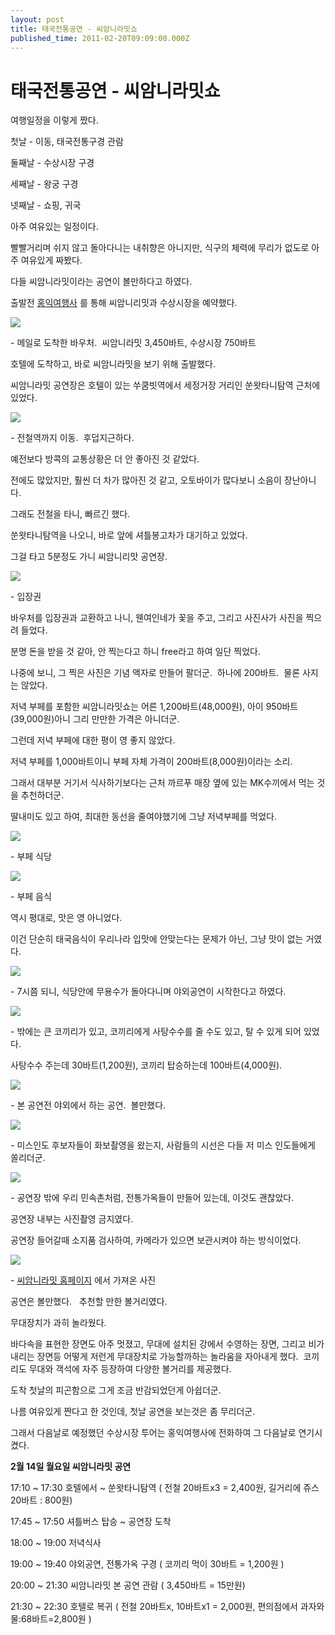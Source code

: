 ```yaml
---
layout: post
title: 태국전통공연 - 씨암니라밋쇼
published_time: 2011-02-20T09:09:00.000Z
---
```


# 태국전통공연 - 씨암니라밋쇼


여행일정을 이렇게 짰다.

첫날 \- 이동, 태국전통구경 관람

둘째날 \- 수상시장 구경

세째날 \- 왕궁 구경

넷째날 \- 쇼핑, 귀국

아주 여유있는 일정이다.

빨빨거리며 쉬지 않고 돌아다니는 내취향은 아니지만, 식구의 체력에 무리가 없도로 아주 여유있게 짜봤다.

다들 씨암니라밋이라는 공연이 볼만하다고 하였다.

출발전 [홍익여행사](http://hongiktravel.com/) 를 통해 씨암니리밋과 수상시장을 예약했다.

![](../pds/201102/20/80/a0109780_4d6052fc5c670.jpg)

\- 메일로 도착한 바우처.  씨암니라밋 3,450바트, 수상시장 750바트

호텔에 도착하고, 바로 씨암니라밋을 보기 위해 출발했다.

씨암니라밋 공연장은 호텔이 있는 쑤쿰빗역에서 세정거장 거리인 쑨왓타니탐역 근처에 있었다.

![](../pds/201102/20/80/a0109780_4d60537531000.jpg)

\- 전철역까지 이동.  후덥지근하다.

예전보다 방콕의 교통상황은 더 안 좋아진 것 같았다.

전에도 많았지만, 훨씬 더 차가 많아진 것 같고, 오토바이가 많다보니 소음이 장난아니다.

그래도 전철을 타니, 빠르긴 했다.

쑨왓타니탐역을 나오니, 바로 앞에 셔틀봉고차가 대기하고 있었다.

그걸 타고 5분정도 가니 씨암니리맛 공연장.

![](../pds/201102/20/80/a0109780_4d60537664164.jpg)

\- 입장권

바우처를 입장권과 교환하고 나니, 웬여인네가 꽃을 주고, 그리고 사진사가 사진을 찍으려 들었다.

분명 돈을 받을 것 같아, 안 찍는다고 하니 free라고 하여 일단 찍었다.

나중에 보니, 그 찍은 사진은 기념 액자로 만들어 팔더군.  하나에 200바트.  물론 사지는 않았다.

저녁 부페를 포함한 씨암니라밋쇼는 어른 1,200바트(48,000원), 아이 950바트(39,000원)아니 그리 만만한 가격은 아니더군.

그런데 저녁 부페에 대한 평이 영 좋지 않았다.

저녁 부페를 1,000바트이니 부페 자체 가격이 200바트(8,000원)이라는 소리.

그래서 대부분 거기서 식사하기보다는 근처 까르푸 매장 옆에 있는 MK수끼에서 먹는 것을 추천하더군.

딸내미도 있고 하여, 최대한 동선을 줄여야했기에 그냥 저녁부페를 먹었다.

![](../pds/201102/20/80/a0109780_4d6053756f277.jpg)

\- 부페 식당

![](../pds/201102/20/80/a0109780_4d6053745b2af.jpg)

\- 부페 음식

역시 평대로, 맛은 영 아니었다.

이건 단순히 태국음식이 우리나라 입맛에 안맞는다는 문제가 아닌, 그냥 맛이 없는 거였다.

![](../pds/201102/20/80/a0109780_4d605375e95a8.jpg)

\- 7시쯤 되니, 식당안에 무용수가 돌아다니며 야외공연이 시작한다고 하였다.

![](../pds/201102/20/80/a0109780_4d6053766eea8.jpg)

\- 밖에는 큰 코끼리가 있고, 코끼리에게 사탕수수를 줄 수도 있고, 탈 수 있게 되어 있었다.

사탕수수 주는데 30바트(1,200원), 코끼리 탑승하는데 100바트(4,000원).

![](../pds/201102/20/80/a0109780_4d605376eac4a.jpg)

\- 본 공연전 야외에서 하는 공연.  볼만했다.

![](../pds/201102/20/80/a0109780_4d605378bead8.jpg)

\- 미스인도 후보자들이 화보촬영을 왔는지, 사람들의 시선은 다들 저 미스 인도들에게 쏠리더군.

![](../pds/201102/20/80/a0109780_4d6053797cafc.jpg)

\- 공연장 밖에 우리 민속촌처럼, 전통가옥들이 만들어 있는데, 이것도 괜찮았다.

공연장 내부는 사진촬영 금지였다.

공연장 들어갈때 소지품 검사하여, 카메라가 있으면 보관시켜야 하는 방식이었다.

![](../600x0/http/pds18.egloos.com/pds/201102/20/80/a0109780_4d605a32474d1.png)

\- [씨암니라밋 홈페이지](http://www.siamniramit.com) 에서 가져온 사진

공연은 볼만했다.   추천할 만한 볼거리였다.

무대장치가 과히 놀라웠다.

바다속을 표현한 장면도 아주 멋졌고, 무대에 설치된 강에서 수영하는 장면, 그리고 비가 내리는 장면등 어떻게 저런게 무대장치로 가능할까하는 놀라움을 자아내게 했다.  코끼리도 무대와 객석에 자주 등장하여 다양한 볼거리를 제공했다.

도착 첫날의 피곤함으로 그게 조금 반감되었던게 아쉽더군.

나름 여유있게 짠다고 한 것인데, 첫날 공연을 보는것은 좀 무리더군.

그래서 다음날로 예정했던 수상시장 투어는 홍익여행사에 전화하여 그 다음날로 연기시켰다.

**2월 14일 월요일 씨암니라밋 공연**

17:10 ~ 17:30 호텔에서 ~ 쑨왓타니탐역 ( 전철 20바트x3 = 2,400원, 길거리에 쥬스 20바트 : 800원)

17:45 ~ 17:50 셔틀버스 탑승 ~ 공연장 도착

18:00 ~ 19:00 저녁식사

19:00 ~ 19:40 야외공연, 전통가옥 구경 ( 코끼리 먹이 30바트 = 1,200원 )

20:00 ~ 21:30 씨암니라밋 본 공연 관람 ( 3,450바트 = 15만원)

21:30 ~ 22:30 호텔로 복귀 ( 전철 20바트x, 10바트x1 = 2,000원, 편의점에서 과자와 물:68바트=2,800원 )


